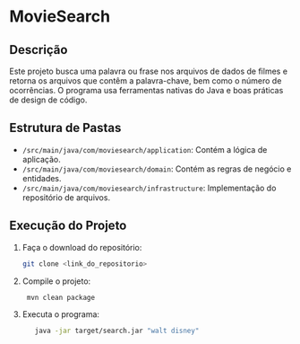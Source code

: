 # MovieSearch

## Descrição
Este projeto busca uma palavra ou frase nos arquivos de dados de filmes e retorna os arquivos que contêm a palavra-chave, bem como o número de ocorrências. O programa usa ferramentas nativas do Java e boas práticas de design de código.

## Estrutura de Pastas
- `/src/main/java/com/moviesearch/application`: Contém a lógica de aplicação.
- `/src/main/java/com/moviesearch/domain`: Contém as regras de negócio e entidades.
- `/src/main/java/com/moviesearch/infrastructure`: Implementação do repositório de arquivos.

## Execução do Projeto
1. Faça o download do repositório:
   ```bash
   git clone <link_do_repositorio>

2. Compile o projeto:
   ```bash
    mvn clean package

3. Executa o programa:
    ```bash
       java -jar target/search.jar "walt disney"